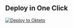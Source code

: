 
## Deploy in One Click

[![Deploy to Okteto](https://okteto.com/develop-okteto.svg)](https://cloud.okteto.com/deploy?repository=https://github.com/Jolken44/tguploader)
